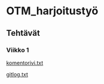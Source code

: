 # OTM_harjoitustyö
## Tehtävät
### Viikko 1
[komentorivi.txt](https://github.com/figgislol/otm-harjoitustyo/blob/master/laskarit/viikko1/komentorivi.txt)

[gitlog.txt](https://github.com/figgislol/otm-harjoitustyo/blob/master/laskarit/viikko1/gitlog.txt)
